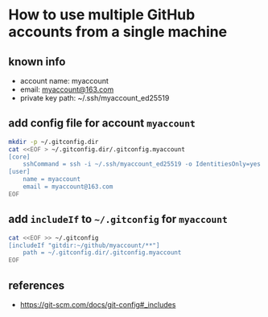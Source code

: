 # How to use multiple GitHub accounts from a single machine

## known info

- account name: myaccount
- email: myaccount@163.com
- private key path: ~/.ssh/myaccount_ed25519

## add config file for account `myaccount`

```bash
mkdir -p ~/.gitconfig.dir
cat <<EOF > ~/.gitconfig.dir/.gitconfig.myaccount
[core]
	sshCommand = ssh -i ~/.ssh/myaccount_ed25519 -o IdentitiesOnly=yes
[user]
	name = myaccount
	email = myaccount@163.com
EOF
```

## add `includeIf` to `~/.gitconfig` for `myaccount`

```bash
cat <<EOF >> ~/.gitconfig
[includeIf "gitdir:~/github/myaccount/**"]
	path = ~/.gitconfig.dir/.gitconfig.myaccount
EOF
```

## references

- https://git-scm.com/docs/git-config#_includes